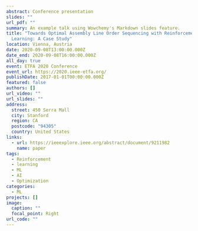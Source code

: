 ```yaml
---
abstract: Conference presentation
slides: ""
url_pdf: ""
summary: An example talk using Wowchemy's Markdown slides feature.
title: "Towards Optimal Assembly Line Order Sequencing with Reinforcement
  Learning: A Case Study"
location: Vienna, Austria
date: 2020-09-08T13:00:00.000Z
date_end: 2020-09-08T16:00:00.000Z
all_day: true
event: ETFA 2020 Conference
event_url: https://2020.ieee-etfa.org/
publishDate: 2017-01-01T00:00:00.000Z
featured: false
authors: []
url_video: ""
url_slides: ""
address:
  street: 450 Serra Mall
  city: Stanford
  region: CA
  postcode: "94305"
  country: United States
links:
  - url: https://ieeexplore.ieee.org/abstract/document/9211982
    name: paper
tags:
  - Reinforcement
  - learning
  - ML
  - AI
  - Optimization
categories:
  - ML
projects: []
image:
  caption: ""
  focal_point: Right
url_code: ""
---
```

